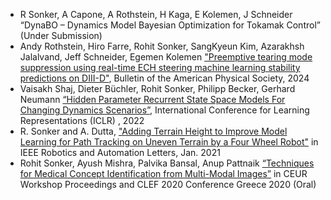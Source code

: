 * R Sonker, A Capone, A Rothstein, H Kaga, E Kolemen, J Schneider “DynaBO – Dynamics Model Bayesian Optimization for Tokamak Control” (Under Submission) 
* Andy Rothstein, Hiro Farre, Rohit Sonker, SangKyeun Kim, Azarakhsh Jalalvand, Jeff Schneider, Egemen Kolemen ["Preemptive tearing mode suppression using real-time ECH steering machine learning stability predictions on DIII-D"]("https://meetings.aps.org/Meeting/DPP24/Session/PP12.39"), Bulletin of the American Physical Society, 2024
* Vaisakh Shaj, Dieter Büchler, Rohit Sonker, Philipp Becker, Gerhard Neumann [“Hidden Parameter Recurrent State Space Models For Changing Dynamics Scenarios”]("https://openreview.net/pdf?id=ds8yZOUsea"), International Conference for Learning Representations (ICLR) , 2022
* R. Sonker and A. Dutta, ["Adding Terrain Height to Improve Model Learning for Path Tracking on Uneven Terrain by a Four Wheel Robot"]("https://ieeexplore.ieee.org/document/9265417") in IEEE Robotics and Automation Letters, Jan. 2021
* Rohit Sonker, Ayush Mishra, Palvika Bansal, Anup Pattnaik [“Techniques for Medical Concept Identification from Multi-Modal Images”]("https://ceur-ws.org/Vol-2696/paper_71.pdf") in CEUR Workshop Proceedings and CLEF 2020 Conference Greece 2020 (Oral)
